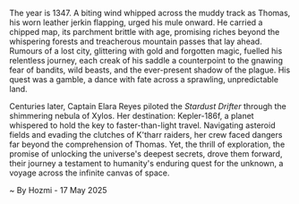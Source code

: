 
The year is 1347.  A biting wind whipped across the muddy track as Thomas, his worn leather jerkin flapping, urged his mule onward.  He carried a chipped map, its parchment brittle with age, promising riches beyond the whispering forests and treacherous mountain passes that lay ahead.  Rumours of a lost city, glittering with gold and forgotten magic, fuelled his relentless journey, each creak of his saddle a counterpoint to the gnawing fear of bandits, wild beasts, and the ever-present shadow of the plague.  His quest was a gamble, a dance with fate across a sprawling, unpredictable land.


Centuries later, Captain Elara Reyes piloted the *Stardust Drifter* through the shimmering nebula of Xylos.  Her destination: Kepler-186f, a planet whispered to hold the key to faster-than-light travel.  Navigating asteroid fields and evading the clutches of K'tharr raiders, her crew faced dangers far beyond the comprehension of Thomas.  Yet, the thrill of exploration, the promise of unlocking the universe's deepest secrets, drove them forward, their journey a testament to humanity's enduring quest for the unknown, a voyage across the infinite canvas of space.

~ By Hozmi - 17 May 2025
